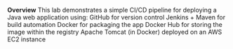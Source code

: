 **Overview**
This lab demonstrates a simple CI/CD pipeline for deploying a Java web application using:
GitHub for version control
Jenkins + Maven for build automation
Docker for packaging the app
Docker Hub for storing the image within the registry 
Apache Tomcat (in Docker) deployed on an AWS EC2 instance
